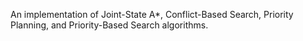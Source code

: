  An implementation of Joint-State A*, Conflict-Based Search, Priority Planning, and Priority-Based Search algorithms.
